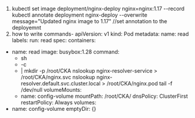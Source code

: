1) kubectl set image deployment/nginx-deploy nginx=nginx:1.17 --record
kubectl annotate deployment nginx-deploy --overwrite message="Updated nginx image to 1.17" //set annotation to the deployemnt
2) how to write commands-
apiVersion: v1
kind: Pod
metadata:
  name: read
  labels:
    run: read
spec:
  containers:
  - name: read
    image: busybox:1.28
    command:
      - sh
      - -c
      - |
        mkdir -p /root/CKA
        nslookup nginx-resolver-service > /root/CKA/nginx.svc
        nslookup nginx-resolver.default.svc.cluster.local > /root/CKA/nginx.pod
        tail -f /dev/null
    volumeMounts:
      - name: config-volume
        mountPath: /root/CKA/
  dnsPolicy: ClusterFirst
  restartPolicy: Always
  volumes:
  - name: config-volume
    emptyDir: {}
